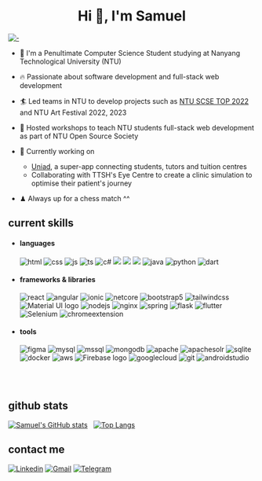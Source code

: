 <h1 align="center">Hi 👋, I'm Samuel</h1>

[![-](
https://raw.githubusercontent.com/andreasbm/readme/master/assets/lines/aqua.png)](https://github.com/ThePikachu?tab=repositories)
<br>

- 📗 I'm a Penultimate Computer Science Student studying at Nanyang Technological University (NTU)  
  
- :fire: Passionate about software development and full-stack web development
  
- :surfer: Led teams in NTU to develop projects such as [NTU SCSE TOP 2022](https://thepikachu.github.io/scse-top-2022/) and NTU Art Festival 2022, 2023
  
- :ghost: Hosted workshops to teach NTU students full-stack web development as part of NTU Open Source Society
  
- :minidisc: Currently working on
  - [Uniad](https://uniad.app), a super-app connecting students, tutors and tuition centres
  - Collaborating with TTSH's Eye Centre to create a clinic simulation to optimise their patient's journey
    
- ♟ Always up for a chess match ^^


## current skills
- <h4> languages </h4>
  <img src = "https://img.shields.io/badge/HTML5-E34F26?style=for-the-badge&logo=html5&logoColor=white" alt = "html" />
  <img src = "https://img.shields.io/badge/CSS3-1572B6?style=for-the-badge&logo=css3&logoColor=white" alt = "css" />
  <img src = "https://img.shields.io/badge/JavaScript-323330?style=for-the-badge&logo=javascript&logoColor=F7DF1E" alt = "js" />
  <img src = "https://img.shields.io/badge/TypeScript-007ACC?style=for-the-badge&logo=typescript&logoColor=white" alt = "ts" />
  <img src = "https://img.shields.io/badge/c%23-%23239120.svg?style=for-the-badge&logo=c-sharp&logoColor=white" alt = "c#" />
  <img src= "https://img.shields.io/badge/C%2B%2B-00599C?style=for-the-badge&logo=c%2B%2B&logoColor=white">
  <img src= "https://img.shields.io/badge/C-00599C?style=for-the-badge&logo=c&logoColor=white">
  <img src= "https://img.shields.io/badge/PHP-777BB4?style=for-the-badge&logo=php&logoColor=white">
  <img src = "https://img.shields.io/badge/java-%23ED8B00.svg?style=for-the-badge&logo=java&logoColor=white" alt = "java" />
  <img src = "https://img.shields.io/badge/python-3670A0?style=for-the-badge&logo=python&logoColor=ffdd54" alt = "python" />
  <img src = "https://img.shields.io/badge/-Dart-0175C2?style=for-the-badge&logo=dart&logoColor=white" alt="dart" />
  
- <h4> frameworks & libraries </h4>
  <img src = "https://img.shields.io/badge/react-%2320232a.svg?style=for-the-badge&logo=react&logoColor=%2361DAFB" alt = "react" />
  <img src = "https://img.shields.io/badge/angular-DD0031.svg?style=for-the-badge&logo=angular&logoColor=white" alt = "angular" />
  <img src = "https://img.shields.io/badge/ionic-3670A0.svg?style=for-the-badge&logo=ionic&logoColor=white" alt = "ionic" />
  <img src = "https://img.shields.io/badge/.NETCORE-512BD4?style=for-the-badge&logo=dotnet&logoColor=white" alt="netcore">
  <img src = "https://img.shields.io/badge/bootstrap-%23563D7C.svg?style=for-the-badge&logo=bootstrap&logoColor=white" alt = "bootstrap5" />
  <img src = "https://img.shields.io/badge/tailwindcss-%2338B2AC.svg?style=for-the-badge&logo=tailwind-css&logoColor=white" alt = "tailwindcss" />
  <img src = "https://img.shields.io/badge/Material%20UI-007FFF?style=for-the-badge&logo=mui&logoColor=white" alt="Material UI logo" />
  <img src = "https://img.shields.io/badge/node.js-339933.svg?style=for-the-badge&logo=nodedotjs&logoColor=white" alt="nodejs"/>
  <img src = "https://img.shields.io/badge/nginx-%23009639.svg?style=for-the-badge&logo=nginx&logoColor=white" alt="nginx" />
  <img src = "https://img.shields.io/badge/spring-6DB33F.svg?style=for-the-badge&logo=spring&logoColor=white" alt="spring" /> 
  <img src = "https://img.shields.io/badge/-Flask-05122A?style=for-the-badge&logo=flask&logoColor=white" alt="flask" />
  <img src = "https://img.shields.io/badge/-Flutter-%2338B2AC?style=for-the-badge&logo=flutter&logoColor=white" alt="flutter" />
  <img src = "https://img.shields.io/badge/Selenium-43B02A?style=for-the-badge&logo=Selenium&logoColor=white" alt="Selenium">
  <img src = "https://img.shields.io/badge/chrome extension-4285F4?style=for-the-badge&logo=googlechrome&logoColor=white" alt="chromeextension"/>
  
- <h4> tools </h4>
  <img src = "https://img.shields.io/badge/figma-%23F24E1E.svg?style=for-the-badge&logo=figma&logoColor=white" alt = "figma" />
  <img src = "https://img.shields.io/badge/mysql-%2300f.svg?style=for-the-badge&logo=mysql&logoColor=white" alt = "mysql" />
  <img src = "https://img.shields.io/badge/mssql-4479A1.svg?style=for-the-badge&logo=microsoftsqlserver&logoColor=white" alt = "mssql" />
  <img src = "https://img.shields.io/badge/MongoDB-%234ea94b.svg?style=for-the-badge&logo=mongodb&logoColor=white" alt = "mongodb" />
  <img src = "https://img.shields.io/badge/apache-%23D42029.svg?style=for-the-badge&logo=apache&logoColor=white" alt="apache" />
  <img src = "https://img.shields.io/badge/apache solr-D9411E.svg?style=for-the-badge&logo=apachesolr&logoColor=white" alt="apachesolr" />
  <img src = "https://img.shields.io/badge/sqlite-%2307405e.svg?style=for-the-badge&logo=sqlite&logoColor=white" alt = "sqlite" />
  <img src = "https://img.shields.io/badge/docker-%230db7ed.svg?style=for-the-badge&logo=docker&logoColor=white" alt = "docker" />
  <img src = "https://img.shields.io/badge/AWS-%23FF9900.svg?style=for-the-badge&logo=amazon-aws&logoColor=white" alt="aws" />
  <img src = "https://img.shields.io/badge/firebase-ffca28?style=for-the-badge&logo=firebase&logoColor=black" alt="Firebase logo"/>
  <img src = "https://img.shields.io/badge/GoogleCloud-%234285F4.svg?style=for-the-badge&logo=google-cloud&logoColor=white" alt="googlecloud" />
  <img src = "https://img.shields.io/badge/git-%23F05033.svg?style=for-the-badge&logo=git&logoColor=white" alt="git" />
  <img src= "https://img.shields.io/badge/Android_Studio-3DDC84?style=for-the-badge&logo=android-studio&logoColor=white" alt="androidstudio" />

<br><br>

## github stats
  [![Samuel's GitHub stats](https://github-readme-stats-git-master-thepikachus-projects.vercel.app/api?username=ThePikachu&theme=tokyonight&show_icons=true&locale=en)](https://github.com/ThePikachu/github-readme-stats)<span>&nbsp;&nbsp;</span>
  [![Top Langs](https://github-readme-stats-git-master-thepikachus-projects.vercel.app/api/top-langs/?username=ThePikachu&theme=tokyonight&layout=compact)](https://github.com/ThePikachu/github-readme-stats)

## contact me 
  <a href="https://linkedin.com/in/samuelchuaws"><img alt="Linkedin" title="Samuel's Linkedin" src="https://img.shields.io/badge/-samuelchuaws-0077B5?style=for-the-badge&logo=linkedin&logoColor=white"></a>
  <a href="mailto:schua1234@gmail.com"><img alt="Gmail" title="Samuel's Gmail" src="https://img.shields.io/badge/-schua1234@gmail.com-D14836?style=for-the-badge&logo=gmail&logoColor=white"></a>
  <a href="https://t.me/schua1234"><img alt="Telegram" title="Samuel's Telegram" src="https://img.shields.io/badge/-@schua1234-2CA5E0?style=for-the-badge&logo=telegram&logoColor=white"></a> 

